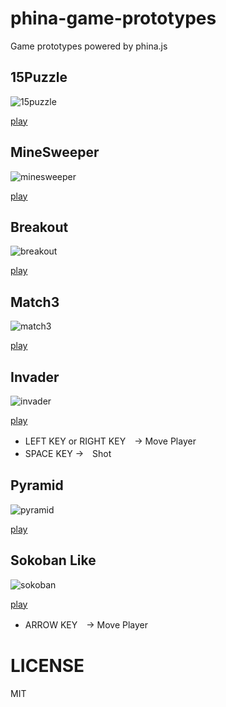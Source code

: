 # phina-game-prototypes
Game prototypes powered by phina.js

## 15Puzzle

![15puzzle](https://alkn203.github.io/phina-game-prototypes/images/15puzzle.png)

[play](https://alkn203.github.io/phina-game-prototypes/15puzzle/)

## MineSweeper

![minesweeper](https://alkn203.github.io/phina-game-prototypes/images/minesweeper.png)

[play](https://alkn203.github.io/phina-game-prototypes/minesweeper/)

## Breakout

![breakout](https://alkn203.github.io/phina-game-prototypes/images/breakout.png)

[play](https://alkn203.github.io/phina-game-prototypes/breakout/)

## Match3

![match3](https://alkn203.github.io/phina-game-prototypes/images/match3.png)

[play](https://alkn203.github.io/phina-game-prototypes/match3/)

## Invader

![invader](https://alkn203.github.io/phina-game-prototypes/images/invader.png)

[play](https://alkn203.github.io/phina-game-prototypes/invader/)

* LEFT KEY or RIGHT KEY　→ Move Player
* SPACE KEY →　Shot

## Pyramid

![pyramid](https://alkn203.github.io/phina-game-prototypes/images/pyramid.png)

[play](https://alkn203.github.io/phina-game-prototypes/pyramid/)

## Sokoban Like

![sokoban](https://alkn203.github.io/phina-game-prototypes/images/sokoban.png)

[play](https://alkn203.github.io/phina-game-prototypes/sokoban/)

* ARROW KEY　→ Move Player

# LICENSE
MIT
